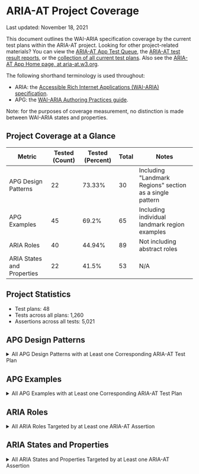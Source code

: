 # ARIA-AT Project Coverage

Last updated: November 18, 2021

This document outlines the WAI-ARIA specification coverage by the current test plans within the ARIA-AT project. Looking for other project-related materials? You can view the [ARIA-AT App Test Queue](https://aria-at.w3.org/test-queue), the [ARIA-AT test result reports](https://aria-at.w3.org/reports), or the [collection of all current test plans](https://aria-at.netlify.app). Also see the [ARIA-AT App Home page, at aria-at.w3.org](https://aria-at.w3.org/).

The following shorthand terminology is used throughout:

- ARIA: the [Accessible Rich Internet Applications (WAI-ARIA) specification](https://w3c.github.io/aria/).
- APG: the [WAI-ARIA Authoring Practices guide](https://w3c.github.io/aria-practices/).

Note: for the purposes of coverage measurement, no distinction is made between WAI-ARIA states and properties.

## Project Coverage at a Glance

| Metric                     | Tested (Count) | Tested (Percent) | Total | Notes                                                    |
| -------------------------- | -------------- | ---------------- | ----- | -------------------------------------------------------- |
| APG Design Patterns        | 22             | 73.33%           | 30    | Including "Landmark Regions" section as a single pattern |
| APG Examples               | 45             | 69.2%            | 65    | Including individual landmark region examples            |
| ARIA Roles                 | 40             | 44.94%           | 89    | Not including abstract roles                             |
| ARIA States and Properties | 22             | 41.5%            | 53    | N/A                                                      |

## Project Statistics

- Test plans: 48
- Tests across all plans: 1,260
- Assertions across all tests: 5,021

## APG Design Patterns

<details>
<summary>All APG Design Patterns with at Least one Corresponding ARIA-AT Test Plan</summary>

- [Accordion (Sections With Show/Hide Functionality)](https://w3c.github.io/aria-practices/#accordion)
- [Alert](https://w3c.github.io/aria-practices/#alert)
- [Breadcrumb](https://w3c.github.io/aria-practices/#breadcrumb)
- [Button](https://w3c.github.io/aria-practices/#button)
- [Checkbox](https://w3c.github.io/aria-practices/#checkbox)
- [Combobox](https://w3c.github.io/aria-practices/#combobox)
- [Dialog (Modal)](https://w3c.github.io/aria-practices/#dialog_modal)
- [Disclosure (Show/Hide)](https://w3c.github.io/aria-practices/#disclosure)
- [Grids : Interactive Tabular Data and Layout Containers](https://w3c.github.io/aria-practices/#grid)
- [Landmark Regions](https://w3c.github.io/aria-practices/#aria_landmark)
- [Link](https://w3c.github.io/aria-practices/#link)
- [Listbox](https://w3c.github.io/aria-practices/#Listbox)
- [Menu Button](https://w3c.github.io/aria-practices/#menubutton)
- [Menu or Menu bar](https://w3c.github.io/aria-practices/#menu)
- [Meter](https://w3c.github.io/aria-practices/#meter)
- [Radio Group](https://w3c.github.io/aria-practices/#radiobutton)
- [Slider](https://w3c.github.io/aria-practices/#slider)
- [Slider (Multi-Thumb)](https://w3c.github.io/aria-practices/#slidertwothumb)
- [Spinbutton](https://w3c.github.io/aria-practices/#spinbutton)
- [Switch](https://w3c.github.io/aria-practices/#switch)
- [Table](https://w3c.github.io/aria-practices/#table)
- [Tabs](https://w3c.github.io/aria-practices/#tabpanel)

</details>

## APG Examples

<details>
<summary>All APG Examples with at Least one Corresponding ARIA-AT Test Plan</summary>

- [Accordion Example](https://w3c.github.io/aria-practices/examples/accordion/accordion.html)
- [Action Menu Button Example Using aria-activedescendant](https://w3c.github.io/aria-practices/examples/menu-button/menu-button-actions-active-descendant.html)
- [Action Menu Button Example Using element.focus()](https://w3c.github.io/aria-practices/examples/menu-button/menu-button-actions.html)
- [Alert Example](https://w3c.github.io/aria-practices/examples/alert/alert.html)
- [Banner Landmark Example](https://w3c.github.io/aria-practices/examples/landmarks/banner.html)
- [Breadcrumb design pattern example](https://w3c.github.io/aria-practices/examples/breadcrumb/index.html)
- [Button Examples](https://w3c.github.io/aria-practices/examples/button/button.html)
- [Checkbox (Mixed-State) Example](https://w3c.github.io/aria-practices/examples/checkbox/checkbox-mixed.html)
- [Checkbox (Two-State) Example](https://w3c.github.io/aria-practices/examples/checkbox/checkbox.html)
- [Color Viewer Slider Example](https://w3c.github.io/aria-practices/examples/slider/slider-color-viewer.html)
- [Complementary Landmark Example](https://w3c.github.io/aria-practices/examples/landmarks/complementary.html)
- [Contentinfo Landmark Example](https://w3c.github.io/aria-practices/examples/landmarks/contentinfo.html)
- [Data Grid Examples](https://w3c.github.io/aria-practices/examples/grid/dataGrids.html)
- [Date Picker Spin Button Example:](https://w3c.github.io/aria-practices/examples/spinbutton/datepicker-spinbuttons.html)
- [Disclosure (Show/Hide) Navigation Menu with Top-Level Links](https://w3c.github.io/aria-practices/examples/disclosure/disclosure-navigation-hybrid.html)
- [Disclosure (Show/Hide) Navigation Menu](https://w3c.github.io/aria-practices/examples/disclosure/disclosure-navigation.html)
- [Disclosure (Show/Hide) of Answers to Frequently Asked Questions](https://w3c.github.io/aria-practices/examples/disclosure/disclosure-faq.html)
- [Disclosure (Show/Hide) of Image Description](https://w3c.github.io/aria-practices/examples/disclosure/disclosure-image-description.html)
- [Editable Combobox with Both List and Inline Autocomplete](https://w3c.github.io/aria-practices/examples/combobox/combobox-autocomplete-both.html)
- [Editable Combobox with List Autocomplete](https://w3c.github.io/aria-practices/examples/combobox/combobox-autocomplete-list.html)
- [Editable Combobox Without Autocomplete](https://w3c.github.io/aria-practices/examples/combobox/combobox-autocomplete-none.html)
- [Editor Menubar Example](https://w3c.github.io/aria-practices/examples/menubar/menubar-editor.html)
- [Form Landmark Example](https://w3c.github.io/aria-practices/examples/landmarks/form.html)
- [Layout Grid Examples](https://w3c.github.io/aria-practices/examples/grid/LayoutGrids.html)
- [Link Examples](https://w3c.github.io/aria-practices/examples/link/link.html)
- [Listbox Example with Grouped Options](https://w3c.github.io/aria-practices/examples/listbox/listbox-grouped.html)
- [Main Landmark Example](https://w3c.github.io/aria-practices/examples/landmarks/main.html)
- [Media Seek Slider Example](https://w3c.github.io/aria-practices/examples/slider/slider-seek.html)
- [Meter Example](https://w3c.github.io/aria-practices/examples/meter/meter.html)
- [Modal Dialog Example](https://w3c.github.io/aria-practices/examples/dialog-modal/dialog.html)
- [Multi-Thumb Slider Examples](https://w3c.github.io/aria-practices/examples/slider/slider-multithumb.html)
- [Navigation Landmark Example](https://w3c.github.io/aria-practices/examples/landmarks/navigation.html)
- [Navigation Menu Button](https://w3c.github.io/aria-practices/examples/menu-button/menu-button-links.html)
- [Radio Group Example Using aria-activedescendant](https://w3c.github.io/aria-practices/examples/radio/radio-activedescendant.html)
- [Radio Group Example Using Roving tabindex](https://w3c.github.io/aria-practices/examples/radio/radio.html)
- [Rating Slider Example](https://w3c.github.io/aria-practices/examples/slider/slider-rating.html)
- [Region Landmark Example](https://w3c.github.io/aria-practices/examples/landmarks/region.html)
- [Scrollable Listbox Example](https://w3c.github.io/aria-practices/examples/listbox/listbox-scrollable.html)
- [Search Landmark Example](https://w3c.github.io/aria-practices/examples/landmarks/search.html)
- [Select-Only Combobox](https://w3c.github.io/aria-practices/examples/combobox/combobox-select-only.html)
- [Switch Example](https://w3c.github.io/aria-practices/examples/switch/switch.html)
- [Table Example](https://w3c.github.io/aria-practices/examples/table/table.html)
- [Tabs With Automatic Activation](https://w3c.github.io/aria-practices/examples/tabs/tabs-1/tabs.html)
- [Tabs With Manual Activation](https://w3c.github.io/aria-practices/examples/tabs/tabs-2/tabs.html)
- [Vertical Temperature Slider Example](https://w3c.github.io/aria-practices/examples/slider/slider-temperature.html)

</details>

## ARIA Roles

<details>
<summary>All ARIA Roles Targeted by at Least one ARIA-AT Assertion</summary>

- [alert](https://w3c.github.io/aria/#alert)
- [banner](https://w3c.github.io/aria/#banner)
- [button](https://w3c.github.io/aria/#button)
- [cell](https://w3c.github.io/aria/#cell)
- [checkbox](https://w3c.github.io/aria/#checkbox)
- [columnheader](https://w3c.github.io/aria/#columnheader)
- [combobox](https://w3c.github.io/aria/#combobox)
- [complementary](https://w3c.github.io/aria/#complementary)
- [contentinfo](https://w3c.github.io/aria/#contentinfo)
- [dialog](https://w3c.github.io/aria/#dialog)
- [form](https://w3c.github.io/aria/#form)
- [grid](https://w3c.github.io/aria/#grid)
- [gridcell](https://w3c.github.io/aria/#gridcell)
- [group](https://w3c.github.io/aria/#group)
- [heading](https://w3c.github.io/aria/#heading)
- [link](https://w3c.github.io/aria/#link)
- [listbox](https://w3c.github.io/aria/#listbox)
- [main](https://w3c.github.io/aria/#main)
- [menu](https://w3c.github.io/aria/#menu)
- [menubar](https://w3c.github.io/aria/#menubar)
- [menuitem](https://w3c.github.io/aria/#menuitem)
- [menuitemcheckbox](https://w3c.github.io/aria/#menuitemcheckbox)
- [menuitemradio](https://w3c.github.io/aria/#menuitemradio)
- [meter](https://w3c.github.io/aria/#meter)
- [navigation](https://w3c.github.io/aria/#navigation)
- [none](https://w3c.github.io/aria/#none)
- [option](https://w3c.github.io/aria/#option)
- [radio](https://w3c.github.io/aria/#radio)
- [radiogroup](https://w3c.github.io/aria/#radiogroup)
- [region](https://w3c.github.io/aria/#region)
- [row](https://w3c.github.io/aria/#row)
- [rowgroup](https://w3c.github.io/aria/#rowgroup)
- [search](https://w3c.github.io/aria/#search)
- [slider](https://w3c.github.io/aria/#slider)
- [spinbutton](https://w3c.github.io/aria/#spinbutton)
- [switch](https://w3c.github.io/aria/#switch)
- [tab](https://w3c.github.io/aria/#tab)
- [table](https://w3c.github.io/aria-practices/#table)
- [tablist](https://w3c.github.io/aria/#tablist)
- [tabpanel](https://w3c.github.io/aria/#tabpanel)

</details>

## ARIA States and Properties

<details>
<summary>All ARIA States and Properties Targeted by at Least one ARIA-AT Assertion</summary>

- [aria-activedescendant](https://w3c.github.io/aria/#aria-activedescendant)
- [aria-atomic](https://w3c.github.io/aria/#aria-atomic)
- [aria-autocomplete](https://w3c.github.io/aria/#aria-autocomplete)
- [aria-checked](https://w3c.github.io/aria/#aria-checked)
- [aria-controls](https://w3c.github.io/aria/#aria-controls)
- [aria-current](https://w3c.github.io/aria/#aria-current)
- [aria-describedby](https://w3c.github.io/aria/#aria-describedby)
- [aria-disabled](https://w3c.github.io/aria/#aria-disabled)
- [aria-expanded](https://w3c.github.io/aria/#aria-expanded)
- [aria-haspopup](https://w3c.github.io/aria/#aria-haspopup)
- [aria-hidden](https://w3c.github.io/aria/#aria-hidden)
- [aria-label](https://w3c.github.io/aria/#aria-label)
- [aria-labelledby](https://w3c.github.io/aria/#aria-labelledby)
- [aria-live](https://w3c.github.io/aria/#aria-live))
- [aria-modal](https://w3c.github.io/aria/#aria-modal)
- [aria-orientation](https://w3c.github.io/aria/#aria-orientation)
- [aria-pressed](https://w3c.github.io/aria/#aria-pressed)
- [aria-selected](https://w3c.github.io/aria/#aria-selected)
- [aria-valuemax](https://w3c.github.io/aria/#aria-valuemax)
- [aria-valuemin](https://w3c.github.io/aria/#aria-valuemin)
- [aria-valuenow](https://w3c.github.io/aria/#aria-valuenow)
- [aria-valuetext](https://w3c.github.io/aria/#aria-valuetext)

</details>
